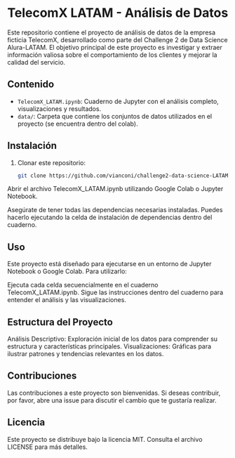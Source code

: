 # TelecomX LATAM - Análisis de Datos

Este repositorio contiene el proyecto de análisis de datos de la empresa ficticia TelecomX, desarrollado como parte del Challenge 2 de Data Science Alura-LATAM. 
El objetivo principal de este proyecto es investigar y extraer información valiosa sobre el comportamiento de los clientes y mejorar la calidad del servicio.

## Contenido

- `TelecomX_LATAM.ipynb`: Cuaderno de Jupyter con el análisis completo, visualizaciones y resultados.
- `data/`: Carpeta que contiene los conjuntos de datos utilizados en el proyecto (se encuentra dentro del colab).

## Instalación

1. Clonar este repositorio:

   ```bash
   git clone https://github.com/vianconi/challenge2-data-science-LATAM.git

Abrir el archivo TelecomX_LATAM.ipynb utilizando Google Colab o Jupyter Notebook.

Asegúrate de tener todas las dependencias necesarias instaladas. Puedes hacerlo ejecutando la celda de instalación de dependencias dentro del cuaderno.

## Uso

Este proyecto está diseñado para ejecutarse en un entorno de Jupyter Notebook o Google Colab. Para utilizarlo:

Ejecuta cada celda secuencialmente en el cuaderno TelecomX_LATAM.ipynb.
Sigue las instrucciones dentro del cuaderno para entender el análisis y las visualizaciones.

## Estructura del Proyecto

Análisis Descriptivo: Exploración inicial de los datos para comprender su estructura y características principales.
Visualizaciones: Gráficas para ilustrar patrones y tendencias relevantes en los datos.

## Contribuciones
Las contribuciones a este proyecto son bienvenidas. Si deseas contribuir, por favor, abre una issue para discutir el cambio que te gustaría realizar.

## Licencia
Este proyecto se distribuye bajo la licencia MIT. Consulta el archivo LICENSE para más detalles.
